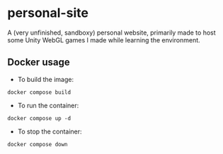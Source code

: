 # personal-site

A (very unfinished, sandboxy) personal website, primarily made to host some Unity WebGL games I made while learning the environment.

## Docker usage

-   To build the image:

```
docker compose build
```

-   To run the container:

```
docker compose up -d
```

-   To stop the container:

```
docker compose down
```
